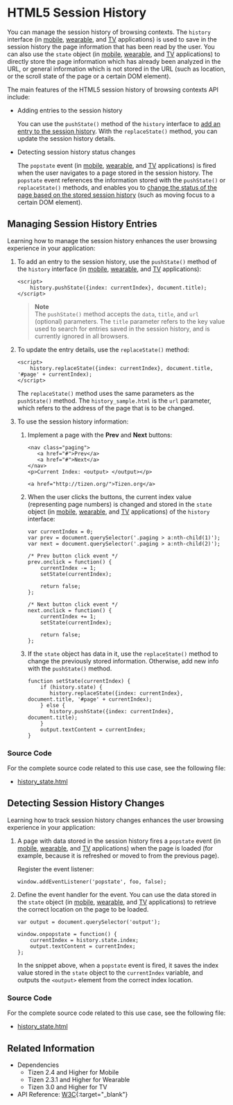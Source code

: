 # HTML5 Session History

You can manage the session history of browsing contexts. The `history` interface (in [mobile](http://www.w3.org/TR/2014/REC-html5-20141028/browsers.html#the-history-interface), [wearable](http://www.w3.org/TR/2014/CR-html5-20140429/browsers.html#the-history-interface), and [TV](http://www.w3.org/TR/2014/REC-html5-20141028/browsers.html#the-history-interface) applications) is used to save in the session history the page information that has been read by the user. You can also use the `state` object (in [mobile](http://www.w3.org/TR/2014/REC-html5-20141028/browsers.html#state-object), [wearable](http://www.w3.org/TR/2014/CR-html5-20140429/browsers.html#state-object), and [TV](http://www.w3.org/TR/2014/REC-html5-20141028/browsers.html#state-object) applications) to directly store the page information which has already been analyzed in the URL, or general information which is not stored in the URL (such as location, or the scroll state of the page or a certain DOM element).

The main features of the HTML5 session history of browsing contexts API include:

- Adding entries to the session history

  You can use the `pushState()` method of the `history` interface to [add an entry to the session history](#managing-session-history-entries). With the `replaceState()` method, you can update the session history details.

- Detecting session history status changes

  The `popstate` event (in [mobile](http://www.w3.org/TR/2014/REC-html5-20141028/browsers.html#event-popstate), [wearable](http://www.w3.org/TR/2014/CR-html5-20140429/browsers.html#event-popstate), and [TV](http://www.w3.org/TR/2014/REC-html5-20141028/browsers.html#event-popstate) applications) is fired when the user navigates to a page stored in the session history. The `popstate` event references the information stored with the `pushState()` or `replaceState()` methods, and enables you to [change the status of the page based on the stored session history](#detecting-session-history-changes) (such as moving focus to a certain DOM element).

## Managing Session History Entries

Learning how to manage the session history enhances the user browsing experience in your application:

1. To add an entry to the session history, use the `pushState()` method of the `history` interface (in [mobile](http://www.w3.org/TR/2014/REC-html5-20141028/browsers.html#the-history-interface), [wearable](http://www.w3.org/TR/2014/CR-html5-20140429/browsers.html#the-history-interface), and [TV](http://www.w3.org/TR/2014/REC-html5-20141028/browsers.html#the-history-interface) applications):

   ```
   <script>
       history.pushState({index: currentIndex}, document.title);
   </script>
   ```

   > **Note**  
   > The `pushState()` method accepts the `data`, `title`, and `url` (optional) parameters. The `title` parameter refers to the key value used to search for entries saved in the session history, and is currently ignored in all browsers.

2. To update the entry details, use the `replaceState()` method:

   ```
   <script>
       history.replaceState({index: currentIndex}, document.title, '#page' + currentIndex);
   </script>
   ```

   The `replaceState()` method uses the same parameters as the `pushState()` method. The `history_sample.html` is the `url` parameter, which refers to the address of the page that is to be changed.

3. To use the session history information:

   1. Implement a page with the **Prev** and **Next** buttons:

      ```
      <nav class="paging">
         <a href="#">Prev</a>
         <a href="#">Next</a>
      </nav>
      <p>Current Index: <output> </output></p>

      <a href="http://tizen.org/">Tizen.org</a>
      ```

   2. When the user clicks the buttons, the current index value (representing page numbers) is changed and stored in the `state` object (in [mobile](http://www.w3.org/TR/2014/REC-html5-20141028/browsers.html#state-object), [wearable](http://www.w3.org/TR/2014/CR-html5-20140429/browsers.html#state-object), and [TV](http://www.w3.org/TR/2014/REC-html5-20141028/browsers.html#state-object) applications) of the `history` interface:

      ```
      var currentIndex = 0;
      var prev = document.querySelector('.paging > a:nth-child(1)');
      var next = document.querySelector('.paging > a:nth-child(2)');

      /* Prev button click event */
      prev.onclick = function() {
          currentIndex -= 1;
          setState(currentIndex);

          return false;
      };

      /* Next button click event */
      next.onclick = function() {
          currentIndex += 1;
          setState(currentIndex);

          return false;
      };
      ```

   3. If the `state` object has data in it, use the `replaceState()` method to change the previously stored information. Otherwise, add new info with the `pushState()` method.

      ```
      function setState(currentIndex) {
          if (history.state) {
             history.replaceState({index: currentIndex}, document.title, '#page' + currentIndex);
          } else {
             history.pushState({index: currentIndex}, document.title);
          }
          output.textContent = currentIndex;
      }
      ```

### Source Code

For the complete source code related to this use case, see the following file:

- [history_state.html](http://download.tizen.org/misc/examples/w3c_html5/communication/html5_the_session_history_of_browsing_contexts)

## Detecting Session History Changes

Learning how to track session history changes enhances the user browsing experience in your application:

1. A page with data stored in the session history fires a `popstate` event (in [mobile](http://www.w3.org/TR/2014/REC-html5-20141028/browsers.html#event-popstate), [wearable](http://www.w3.org/TR/2014/CR-html5-20140429/browsers.html#event-popstate), and [TV](http://www.w3.org/TR/2014/REC-html5-20141028/browsers.html#event-popstate) applications) when the page is loaded (for example, because it is refreshed or moved to from the previous page).

   Register the event listener:

   ```
   window.addEventListener('popstate', foo, false);
   ```

2. Define the event handler for the event. You can use the data stored in the `state` object (in [mobile](http://www.w3.org/TR/2014/REC-html5-20141028/browsers.html#state-object), [wearable](http://www.w3.org/TR/2014/CR-html5-20140429/browsers.html#state-object), and [TV](http://www.w3.org/TR/2014/REC-html5-20141028/browsers.html#state-object) applications) to retrieve the correct location on the page to be loaded.

   ```
   var output = document.querySelector('output');

   window.onpopstate = function() {
       currentIndex = history.state.index;
       output.textContent = currentIndex;
   };
   ```

   In the snippet above, when a `popstate` event is fired, it saves the index value stored in the `state` object to the `currentIndex` variable, and outputs the `<output>` element from the correct index location.

### Source Code

For the complete source code related to this use case, see the following file:

- [history_state.html](http://download.tizen.org/misc/examples/w3c_html5/communication/html5_the_session_history_of_browsing_contexts)

## Related Information
* Dependencies
  - Tizen 2.4 and Higher for Mobile
  - Tizen 2.3.1 and Higher for Wearable
  - Tizen 3.0 and Higher for TV
* API Reference: [W3C](https://www.w3.org/TR/2009/WD-html5-20090825/history.html){:target="_blank"}
